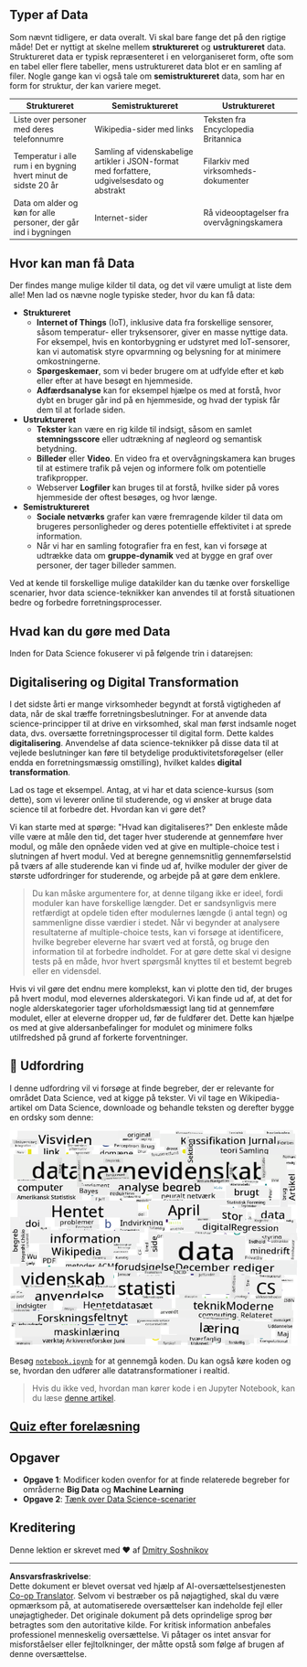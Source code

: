 <!--
CO_OP_TRANSLATOR_METADATA:
{
  "original_hash": "a76ab694b1534fa57981311975660bfe",
  "translation_date": "2025-09-06T12:21:59+00:00",
  "source_file": "1-Introduction/01-defining-data-science/README.md",
  "language_code": "da"
}
-->
## Typer af Data

Som nævnt tidligere, er data overalt. Vi skal bare fange det på den rigtige måde! Det er nyttigt at skelne mellem **struktureret** og **ustruktureret** data. Struktureret data er typisk repræsenteret i en velorganiseret form, ofte som en tabel eller flere tabeller, mens ustruktureret data blot er en samling af filer. Nogle gange kan vi også tale om **semistruktureret** data, som har en form for struktur, der kan variere meget.

| Struktureret                                                                | Semistruktureret                                                                               | Ustruktureret                          |
| ---------------------------------------------------------------------------- | ---------------------------------------------------------------------------------------------- | --------------------------------------- |
| Liste over personer med deres telefonnumre                                   | Wikipedia-sider med links                                                                      | Teksten fra Encyclopedia Britannica    |
| Temperatur i alle rum i en bygning hvert minut de sidste 20 år               | Samling af videnskabelige artikler i JSON-format med forfattere, udgivelsesdato og abstrakt     | Filarkiv med virksomheds-dokumenter    |
| Data om alder og køn for alle personer, der går ind i bygningen              | Internet-sider                                                                                 | Rå videooptagelser fra overvågningskamera |

## Hvor kan man få Data

Der findes mange mulige kilder til data, og det vil være umuligt at liste dem alle! Men lad os nævne nogle typiske steder, hvor du kan få data:

* **Struktureret**
  - **Internet of Things** (IoT), inklusive data fra forskellige sensorer, såsom temperatur- eller tryksensorer, giver en masse nyttige data. For eksempel, hvis en kontorbygning er udstyret med IoT-sensorer, kan vi automatisk styre opvarmning og belysning for at minimere omkostningerne.
  - **Spørgeskemaer**, som vi beder brugere om at udfylde efter et køb eller efter at have besøgt en hjemmeside.
  - **Adfærdsanalyse** kan for eksempel hjælpe os med at forstå, hvor dybt en bruger går ind på en hjemmeside, og hvad der typisk får dem til at forlade siden.
* **Ustruktureret**
  - **Tekster** kan være en rig kilde til indsigt, såsom en samlet **stemningsscore** eller udtrækning af nøgleord og semantisk betydning.
  - **Billeder** eller **Video**. En video fra et overvågningskamera kan bruges til at estimere trafik på vejen og informere folk om potentielle trafikpropper.
  - Webserver **Logfiler** kan bruges til at forstå, hvilke sider på vores hjemmeside der oftest besøges, og hvor længe.
* **Semistruktureret**
  - **Sociale netværks** grafer kan være fremragende kilder til data om brugeres personligheder og deres potentielle effektivitet i at sprede information.
  - Når vi har en samling fotografier fra en fest, kan vi forsøge at udtrække data om **gruppe-dynamik** ved at bygge en graf over personer, der tager billeder sammen.

Ved at kende til forskellige mulige datakilder kan du tænke over forskellige scenarier, hvor data science-teknikker kan anvendes til at forstå situationen bedre og forbedre forretningsprocesser.

## Hvad kan du gøre med Data

Inden for Data Science fokuserer vi på følgende trin i datarejsen:

## Digitalisering og Digital Transformation

I det sidste årti er mange virksomheder begyndt at forstå vigtigheden af data, når de skal træffe forretningsbeslutninger. For at anvende data science-principper til at drive en virksomhed, skal man først indsamle noget data, dvs. oversætte forretningsprocesser til digital form. Dette kaldes **digitalisering**. Anvendelse af data science-teknikker på disse data til at vejlede beslutninger kan føre til betydelige produktivitetsforøgelser (eller endda en forretningsmæssig omstilling), hvilket kaldes **digital transformation**.

Lad os tage et eksempel. Antag, at vi har et data science-kursus (som dette), som vi leverer online til studerende, og vi ønsker at bruge data science til at forbedre det. Hvordan kan vi gøre det?

Vi kan starte med at spørge: "Hvad kan digitaliseres?" Den enkleste måde ville være at måle den tid, det tager hver studerende at gennemføre hver modul, og måle den opnåede viden ved at give en multiple-choice test i slutningen af hvert modul. Ved at beregne gennemsnitlig gennemførselstid på tværs af alle studerende kan vi finde ud af, hvilke moduler der giver de største udfordringer for studerende, og arbejde på at gøre dem enklere.
> Du kan måske argumentere for, at denne tilgang ikke er ideel, fordi moduler kan have forskellige længder. Det er sandsynligvis mere retfærdigt at opdele tiden efter modulernes længde (i antal tegn) og sammenligne disse værdier i stedet.
Når vi begynder at analysere resultaterne af multiple-choice tests, kan vi forsøge at identificere, hvilke begreber eleverne har svært ved at forstå, og bruge den information til at forbedre indholdet. For at gøre dette skal vi designe tests på en måde, hvor hvert spørgsmål knyttes til et bestemt begreb eller en vidensdel.

Hvis vi vil gøre det endnu mere komplekst, kan vi plotte den tid, der bruges på hvert modul, mod elevernes alderskategori. Vi kan finde ud af, at det for nogle alderskategorier tager uforholdsmæssigt lang tid at gennemføre modulet, eller at eleverne dropper ud, før de fuldfører det. Dette kan hjælpe os med at give aldersanbefalinger for modulet og minimere folks utilfredshed på grund af forkerte forventninger.

## 🚀 Udfordring

I denne udfordring vil vi forsøge at finde begreber, der er relevante for området Data Science, ved at kigge på tekster. Vi vil tage en Wikipedia-artikel om Data Science, downloade og behandle teksten og derefter bygge en ordsky som denne:

![Ordsky for Data Science](../../../../translated_images/ds_wordcloud.664a7c07dca57de017c22bf0498cb40f898d48aa85b3c36a80620fea12fadd42.da.png)

Besøg [`notebook.ipynb`](../../../../1-Introduction/01-defining-data-science/notebook.ipynb ':ignore') for at gennemgå koden. Du kan også køre koden og se, hvordan den udfører alle datatransformationer i realtid.

> Hvis du ikke ved, hvordan man kører kode i en Jupyter Notebook, kan du læse [denne artikel](https://soshnikov.com/education/how-to-execute-notebooks-from-github/).

## [Quiz efter forelæsning](https://ff-quizzes.netlify.app/en/ds/quiz/1)

## Opgaver

* **Opgave 1**: Modificer koden ovenfor for at finde relaterede begreber for områderne **Big Data** og **Machine Learning**
* **Opgave 2**: [Tænk over Data Science-scenarier](assignment.md)

## Kreditering

Denne lektion er skrevet med ♥️ af [Dmitry Soshnikov](http://soshnikov.com)

---

**Ansvarsfraskrivelse**:  
Dette dokument er blevet oversat ved hjælp af AI-oversættelsestjenesten [Co-op Translator](https://github.com/Azure/co-op-translator). Selvom vi bestræber os på nøjagtighed, skal du være opmærksom på, at automatiserede oversættelser kan indeholde fejl eller unøjagtigheder. Det originale dokument på dets oprindelige sprog bør betragtes som den autoritative kilde. For kritisk information anbefales professionel menneskelig oversættelse. Vi påtager os intet ansvar for misforståelser eller fejltolkninger, der måtte opstå som følge af brugen af denne oversættelse.